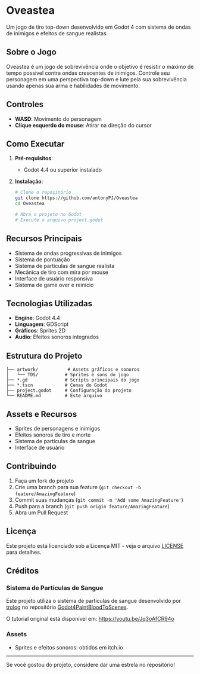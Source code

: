 # Oveastea

Um jogo de tiro top-down desenvolvido em Godot 4 com sistema de ondas de inimigos e efeitos de sangue realistas.

## Sobre o Jogo

Oveastea é um jogo de sobrevivência onde o objetivo é resistir o máximo de tempo possível contra ondas crescentes de inimigos. Controle seu personagem em uma perspectiva top-down e lute pela sua sobrevivência usando apenas sua arma e habilidades de movimento.

## Controles

- **WASD**: Movimento do personagem
- **Clique esquerdo do mouse**: Atirar na direção do cursor

## Como Executar

1. **Pré-requisitos**:
   - Godot 4.4 ou superior instalado

2. **Instalação**:
   ```bash
   # Clone o repositório
   git clone https://github.com/antonyPJ/Oveastea
   cd Oveastea
   
   # Abra o projeto no Godot
   # Execute o arquivo project.godot
   ```

## Recursos Principais

- Sistema de ondas progressivas de inimigos
- Sistema de pontuação
- Sistema de partículas de sangue realista
- Mecânica de tiro com mira por mouse
- Interface de usuário responsiva
- Sistema de game over e reinício

## Tecnologias Utilizadas

- **Engine**: Godot 4.4
- **Linguagem**: GDScript
- **Gráficos**: Sprites 2D
- **Áudio**: Efeitos sonoros integrados

## Estrutura do Projeto

```
├── artwork/           # Assets gráficos e sonoros
│   └── TDS/          # Sprites e sons do jogo
├── *.gd              # Scripts principais do jogo
├── *.tscn            # Cenas do Godot
├── project.godot     # Configuração do projeto
└── README.md         # Este arquivo
```

## Assets e Recursos

- Sprites de personagens e inimigos
- Efeitos sonoros de tiro e morte
- Sistema de partículas de sangue
- Interface de usuário

## Contribuindo

1. Faça um fork do projeto
2. Crie uma branch para sua feature (`git checkout -b feature/AmazingFeature`)
3. Commit suas mudanças (`git commit -m 'Add some AmazingFeature'`)
4. Push para a branch (`git push origin feature/AmazingFeature`)
5. Abra um Pull Request

## Licença

Este projeto está licenciado sob a Licença MIT - veja o arquivo [LICENSE](LICENSE) para detalhes.

## Créditos

### Sistema de Partículas de Sangue
Este projeto utiliza o sistema de partículas de sangue desenvolvido por [trolog](https://github.com/trolog) no repositório [Godot4PaintBloodToScenes](https://github.com/trolog/Godot4PaintBloodToScenes).

O tutorial original está disponível em: https://youtu.be/Jq3oAfCR94o

### Assets
- Sprites e efeitos sonoros: obtidos em itch.io

---

Se você gostou do projeto, considere dar uma estrela no repositório!
